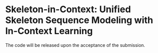 # Skeleton-in-Context: Unified Skeleton Sequence Modeling with In-Context Learning
The code will be released upon the acceptance of the submission.
